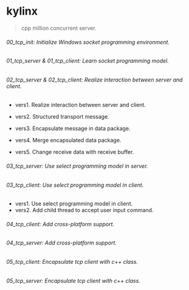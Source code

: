 # kylinx
> cpp million concurrent server.

###### 00_tcp_init: Initialize Windows socket programming environment.

###### 01_tcp_server & 01_tcp_client: Learn socket programming model.

###### 02_tcp_server & 02_tcp_client:  Realize interaction between server and client.

- vers1. Realize interaction between server and client.

- vers2. Structured transport message.

- vers3. Encapsulate message in data package.

- vers4. Merge encapsulated data package.

- vers5. Change receive data with receive buffer.


###### 03_tcp_server: Use select programming model in server.

###### 03_tcp_client: Use select programming model in client.

- vers1. Use select programming model in client.
- vers2. Add child thread to accept user input command.

###### 04_tcp_client: Add cross-platform support.

###### 04_tcp_server: Add cross-platform support.

###### 05_tcp_client: Encapsulate tcp client with c++ class.

###### 05_tcp_server: Encapsulate tcp client with c++ class.